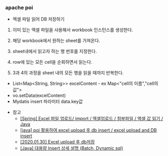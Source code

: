 ### apache poi
* 엑셀 파일 읽어 DB 저장하기
1. 이미 있는 엑셀 파일을 사용해서 workbook 인스턴스를 생성한다.

2. 해당 workbook에서 원하는 sheet를 가져온다.

3. sheet내에서 읽고자 하는 행 번호를 지정한다.

4. row에 있는 모든 cell을 순회하면서 읽는다.

5. 3과 4의 과정을 sheet 내의 모든 행을 읽을 때까지 반복한다.

- List<Map<String, String>> excelContent - ex Map<"cell의 이름","cell의 값">
- vo.setData(excelContent)
- Mydatis insert 파라미터 data.key값
* 참고
  * [[Spring] Excel 파일 업로드/ import / 엑셀업로드 / 첨부파일 / 엑셀 값 읽기 / Java](https://daydreamer-92.tistory.com/42)
  * [[java] poi 활용하여 excel upload 후 db insert / excel upload and DB insert](https://take-it-into-account.tistory.com/175)
  * [[2020.01.30] Excel upload 후 db저장](https://eugene-kim.tistory.com/46)
  * [[Java] 대용량 Insert 상세 설명 (Batch, Dynamic sql)](https://chobopark.tistory.com/306)
